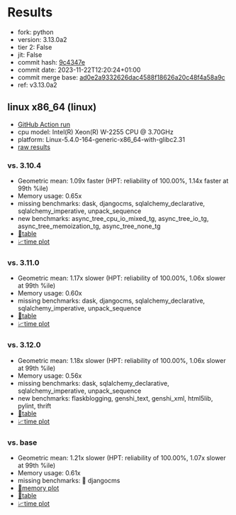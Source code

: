 # Results

- fork: python
- version: 3.13.0a2
- tier 2: False
- jit: False
- commit hash: [9c4347e](https://github.com/python/cpython/commit/9c4347e)
- commit date: 2023-11-22T12:20:24+01:00
- commit merge base: [ad0e2a9332626dac4588f18626a20c48f4a58a9c](https://github.com/python/cpython/commit/ad0e2a9332626dac4588f18626a20c48f4a58a9c)
- ref: v3.13.0a2

## linux x86_64 (linux)

- [GitHub Action run](https://github.com/faster-cpython/benchmarking/actions/runs/9036773450)
- cpu model: Intel(R) Xeon(R) W-2255 CPU @ 3.70GHz
- platform: Linux-5.4.0-164-generic-x86_64-with-glibc2.31
- [raw results](bm-20231122-linux-x86_64-python-v3.13.0a2-3.13.0a2-9c4347e.json)

### vs. 3.10.4

- Geometric mean: 1.09x faster (HPT: reliability of 100.00%, 1.14x faster at 99th %ile)
- Memory usage: 0.65x
- missing benchmarks: dask, djangocms, sqlalchemy_declarative, sqlalchemy_imperative, unpack_sequence
- new benchmarks: async_tree_cpu_io_mixed_tg, async_tree_io_tg, async_tree_memoization_tg, async_tree_none_tg
- [📄table](bm-20231122-linux-x86_64-python-v3.13.0a2-3.13.0a2-9c4347e-vs-3.10.4.md)
- [📈time plot](bm-20231122-linux-x86_64-python-v3.13.0a2-3.13.0a2-9c4347e-vs-3.10.4.png)

### vs. 3.11.0

- Geometric mean: 1.17x slower (HPT: reliability of 100.00%, 1.06x slower at 99th %ile)
- Memory usage: 0.60x
- missing benchmarks: dask, djangocms, sqlalchemy_declarative, sqlalchemy_imperative, unpack_sequence
- [📄table](bm-20231122-linux-x86_64-python-v3.13.0a2-3.13.0a2-9c4347e-vs-3.11.0.md)
- [📈time plot](bm-20231122-linux-x86_64-python-v3.13.0a2-3.13.0a2-9c4347e-vs-3.11.0.png)

### vs. 3.12.0

- Geometric mean: 1.18x slower (HPT: reliability of 100.00%, 1.06x slower at 99th %ile)
- Memory usage: 0.56x
- missing benchmarks: dask, sqlalchemy_declarative, sqlalchemy_imperative, unpack_sequence
- new benchmarks: flaskblogging, genshi_text, genshi_xml, html5lib, pylint, thrift
- [📄table](bm-20231122-linux-x86_64-python-v3.13.0a2-3.13.0a2-9c4347e-vs-3.12.0.md)
- [📈time plot](bm-20231122-linux-x86_64-python-v3.13.0a2-3.13.0a2-9c4347e-vs-3.12.0.png)

### vs. base

- Geometric mean: 1.21x slower (HPT: reliability of 100.00%, 1.07x slower at 99th %ile)
- Memory usage: 0.61x
- missing benchmarks: 🔴 djangocms
- [🧠memory plot](bm-20231122-linux-x86_64-python-v3.13.0a2-3.13.0a2-9c4347e-vs-base-mem.png)
- [📄table](bm-20231122-linux-x86_64-python-v3.13.0a2-3.13.0a2-9c4347e-vs-base.md)
- [📈time plot](bm-20231122-linux-x86_64-python-v3.13.0a2-3.13.0a2-9c4347e-vs-base.png)

